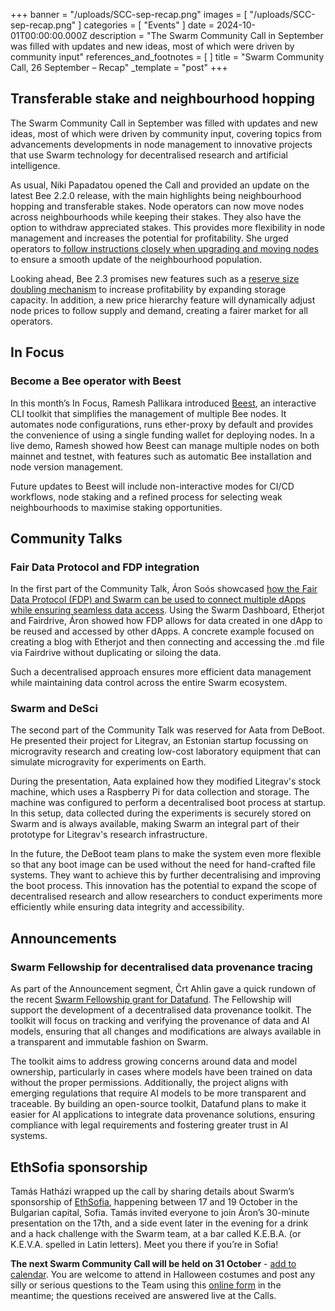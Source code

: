 +++
banner = "/uploads/SCC-sep-recap.png"
images = [ "/uploads/SCC-sep-recap.png" ]
categories = [ "Events" ]
date = 2024-10-01T00:00:00.000Z
description = "The Swarm Community Call in September was filled with updates and new ideas, most of which were driven by community input"
references_and_footnotes = [ ]
title = "Swarm Community Call, 26 September – Recap"
_template = "post"
+++


## Transferable stake and neighbourhood hopping

The Swarm Community Call in September was filled with updates and new ideas, most of which were driven by community input, covering topics from advancements developments in node management to innovative projects that use Swarm technology for decentralised research and artificial intelligence.

As usual, Niki Papadatou opened the Call and provided an update on the latest Bee 2.2.0 release, with the main highlights being neighbourhood hopping and transferable stakes. Node operators can now move nodes across neighbourhoods while keeping their stakes. They also have the option to withdraw appreciated stakes. This provides more flexibility in node management and increases the potential for profitability. She urged operators to[ follow instructions closely when upgrading and moving nodes](https://blog.ethswarm.org/foundation/2024/bee-2-2-guide/) to ensure a smooth update of the neighbourhood population.

Looking ahead, Bee 2.3 promises new features such as a [reserve size doubling mechanism](https://github.com/ethersphere/SWIPs/pull/56) to increase profitability by expanding storage capacity. In addition, a new price hierarchy feature will dynamically adjust node prices to follow supply and demand, creating a fairer market for all operators.


## In Focus


### Become a Bee operator with Beest

In this month’s In Focus, Ramesh Pallikara introduced [Beest](https://github.com/rampall/beest), an interactive CLI toolkit that simplifies the management of multiple Bee nodes. It automates node configurations, runs ether-proxy by default and provides the convenience of using a single funding wallet for deploying nodes. In a live demo, Ramesh showed how Beest can manage multiple nodes on both mainnet and testnet, with features such as automatic Bee installation and node version management.

Future updates to Beest will include non-interactive modes for CI/CD workflows, node staking and a refined process for selecting weak neighbourhoods to maximise staking opportunities.


## Community Talks


### Fair Data Protocol and FDP integration

In the first part of the Community Talk, Áron Soós showcased [how the Fair Data Protocol (FDP) and Swarm can be used to connect multiple dApps while ensuring seamless data access](https://www.youtube.com/watch?v=_9bypBE5kOM). Using the Swarm Dashboard, Etherjot and Fairdrive, Áron showed how FDP allows for data created in one dApp to be reused and accessed by other dApps. A concrete example focused on creating a blog with Etherjot and then connecting and accessing the .md file via Fairdrive without duplicating or siloing the data. 

Such a decentralised approach ensures more efficient data management while maintaining data control across the entire Swarm ecosystem.


### Swarm and DeSci

The second part of the Community Talk was reserved for Aata from DeBoot. He presented their project for Litegrav, an Estonian startup focussing on microgravity research and creating low-cost laboratory equipment that can simulate microgravity for experiments on Earth.

During the presentation, Aata explained how they modified Litegrav's stock machine, which uses a Raspberry Pi for data collection and storage. The machine was configured to perform a decentralised boot process at startup. In this setup, data collected during the experiments is securely stored on Swarm and is always available, making Swarm an integral part of their prototype for Litegrav's research infrastructure.

In the future, the DeBoot team plans to make the system even more flexible so that any boot image can be used without the need for hand-crafted file systems. They want to achieve this by further decentralising and improving the boot process. This innovation has the potential to expand the scope of decentralised research and allow researchers to conduct experiments more efficiently while ensuring data integrity and accessibility.



## Announcements


### Swarm Fellowship for decentralised data provenance tracing

As part of the Announcement segment, Črt Ahlin gave a quick rundown of the recent [Swarm Fellowship grant for Datafund](https://blog.ethswarm.org/foundation/2024/announcing-fellowship-data-and-model-provenance-for-decentralised-ai/). The Fellowship will support the development of a decentralised data provenance toolkit. The toolkit will focus on tracking and verifying the provenance of data and AI models, ensuring that all changes and modifications are always available in a transparent and immutable fashion on Swarm. 

The toolkit aims to address growing concerns around data and model ownership, particularly in cases where models have been trained on data without the proper permissions. Additionally, the project aligns with emerging regulations that require AI models to be more transparent and traceable. By building an open-source toolkit, Datafund plans to make it easier for AI applications to integrate data provenance solutions, ensuring compliance with legal requirements and fostering greater trust in AI systems.


## EthSofia sponsorship

Tamás Hatházi wrapped up the call by sharing details about Swarm’s sponsorship of [EthSofia](https://www.ethsofia.com/#konferen), happening between 17 and 19 October in the Bulgarian capital, Sofia. Tamás invited everyone to join Áron’s 30-minute presentation on the 17th, and a side event later in the evening for a drink and a hack challenge with the Swarm team, at a bar called K.E.B.A. (or K.E.V.A. spelled in Latin letters). Meet you there if you’re in Sofia!

**The next Swarm Community Call will be held on 31 October** - [add to calendar](https://www.addevent.com/event/Vz23167077). You are welcome to attend in Halloween costumes and post any silly or serious questions to the Team using this [online form](https://airtable.com/appNS3aNAw7rihPeg/shrBRyrMkXFsJvLS3) in the meantime; the questions received are answered live at the Calls. 